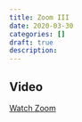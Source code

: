 ```yaml
---
title: Zoom III
date: 2020-03-30
categories: []
draft: true
description:
---
```


## Video

[Watch Zoom](https://zoom.us/rec/play/uZEldbv8-j03HIDEtASDV_MrW9S1eKKshykX_fJfzkqwACUCN1ClZboXYuHYg72m_4o_9qhO6Q4EJlcf?autoplay=true&startTime=1585605608000)